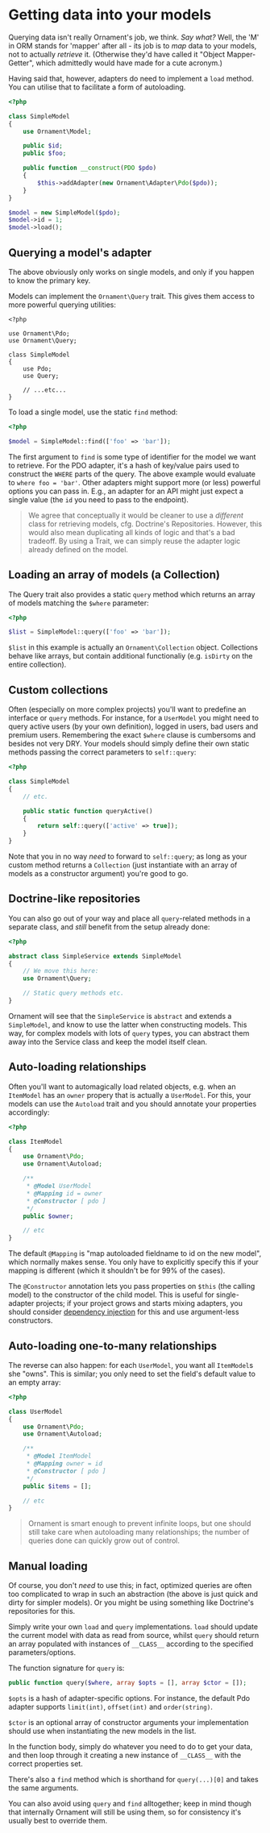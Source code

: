 # Getting data into your models
Querying data isn't really Ornament's job, we think. _Say what?_ Well, the 'M'
in ORM stands for 'mapper' after all - its job is to _map_ data to your models,
not to actually _retrieve_ it. (Otherwise they'd have called it "Object
Mapper-Getter", which admittedly would have made for a cute acronym.)

Having said that, however, adapters do need to implement a `load` method. You
can utilise that to facilitate a form of autoloading.

```php
<?php

class SimpleModel
{
    use Ornament\Model;

    public $id;
    public $foo;

    public function __construct(PDO $pdo)
    {
        $this->addAdapter(new Ornament\Adapter\Pdo($pdo));
    }
}

$model = new SimpleModel($pdo);
$model->id = 1;
$model->load();
```

## Querying a model's adapter
The above obviously only works on single models, and only if you happen to know
the primary key.

Models can implement the `Ornament\Query` trait. This gives them access to more
powerful querying utilities:

```
<?php

use Ornament\Pdo;
use Ornament\Query;

class SimpleModel
{
    use Pdo;
    use Query;

    // ...etc...
}
```

To load a single model, use the static `find` method:

```php
<?php

$model = SimpleModel::find(['foo' => 'bar']);
```

The first argument to `find` is some type of identifier for the model we want to
retrieve. For the PDO adapter, it's a hash of key/value pairs used to construct
the `WHERE` parts of the query. The above example would evaluate to 
`where foo = 'bar'`. Other adapters might support more (or less) powerful
options you can pass in. E.g., an adapter for an API might just expect a single
value (the `id` you need to pass to the endpoint).

> We agree that conceptually it would be cleaner to use a _different_ class for
> retrieving models, cfg. Doctrine's Repositories. However, this would also mean
> duplicating all kinds of logic and that's a bad tradeoff. By using a Trait, we
> can simply reuse the adapter logic already defined on the model.

## Loading an array of models (a Collection)
The Query trait also provides a static `query` method which returns an array of
models matching the `$where` parameter:

```php
<?php

$list = SimpleModel::query(['foo' => 'bar']);
```

`$list` in this example is actually an `Ornament\Collection` object. Collections
behave like arrays, but contain additional functionaliy (e.g. `isDirty` on the
entire collection).

## Custom collections
Often (especially on more complex projects) you'll want to predefine an
interface or `query` methods. For instance, for a `UserModel` you might need to
query active users (by your own definition), logged in users, bad users and
premium users. Remembering the exact `$where` clause is cumbersoms and besides
not very DRY. Your models should simply define their own static methods passing
the correct parameters to `self::query`:

```php
<?php

class SimpleModel
{
    // etc.

    public static function queryActive()
    {
        return self::query(['active' => true]);
    }
}
```

Note that you in no way _need_ to forward to `self::query`; as long as your
custom method returns a `Collection` (just instantiate with an array of models
as a constructor argument) you're good to go.

## Doctrine-like repositories
You can also go out of your way and place all `query`-related methods in a
separate class, and _still_ benefit from the setup already done:

```php
<?php

abstract class SimpleService extends SimpleModel
{
    // We move this here:
    use Ornament\Query;

    // Static query methods etc.
}
```

Ornament will see that the `SimpleService` is `abstract` and extends a
`SimpleModel`, and know to use the latter when constructing models. This way,
for complex models with lots of `query` types, you can abstract them away into
the Service class and keep the model itself clean.

## Auto-loading relationships
Often you'll want to automagically load related objects, e.g. when an
`ItemModel` has an `owner` propery that is actually a `UserModel`. For this,
your models can use the `Autoload` trait and you should annotate your properties
accordingly:

```php
<?php

class ItemModel
{
    use Ornament\Pdo;
    use Ornament\Autoload;

    /**
     * @Model UserModel
     * @Mapping id = owner
     * @Constructor [ pdo ]
     */
    public $owner;

    // etc
}
```

The default `@Mapping` is "map autoloaded fieldname to id on the new model",
which normally makes sense. You only have to explicitly specify this if your
mapping is different (which it shouldn't be for 99% of the cases).

The `@Constructor` annotation lets you pass properties on `$this` (the calling
model) to the constructor of the child model. This is useful for single-adapter
projects; if your project grows and starts mixing adapters, you should consider
[dependency injection](http://disclosure.monomelodies.nl) for this and use
argument-less constructors.

## Auto-loading one-to-many relationships
The reverse can also happen: for each `UserModel`, you want all `ItemModel`s
she "owns". This is similar; you only need to set the field's default value to
an empty array:

```php
<?php

class UserModel
{
    use Ornament\Pdo;
    use Ornament\Autoload;

    /**
     * @Model ItemModel
     * @Mapping owner = id
     * @Constructor [ pdo ]
     */
    public $items = [];

    // etc
}
```

> Ornament is smart enough to prevent infinite loops, but one should still take
> care when autoloading many relationships; the number of queries done can
> quickly grow out of control.

## Manual loading
Of course, you don't _need_ to use this; in fact, optimized queries are often
too complicated to wrap in such an abstraction (the above is just quick and
dirty for simpler models). Or you might be using something like Doctrine's
repositories for this.

Simply write your own `load` and `query` implementations. `load` should update
the current model with data as read from source, whilst `query` should return
an array populated with instances of `__CLASS__` according to the specified
parameters/options.

The function signature for `query` is:

```php
public function query($where, array $opts = [], array $ctor = []);
```

`$opts` is a hash of adapter-specific options. For instance, the default Pdo
adapter supports `limit(int)`, `offset(int)` and `order(string)`.

`$ctor` is an optional array of constructor arguments your implementation should
use when instantiating the new models in the list.

In the function body, simply do whatever you need to do to get your data, and
then loop through it creating a new instance of `__CLASS__` with the correct
properties set.

There's also a `find` method which is shorthand for `query(...)[0]` and takes
the same arguments.

You can also avoid using `query` and `find` alltogether; keep in mind though
that internally Ornament will still be using them, so for consistency it's
usually best to override them.

